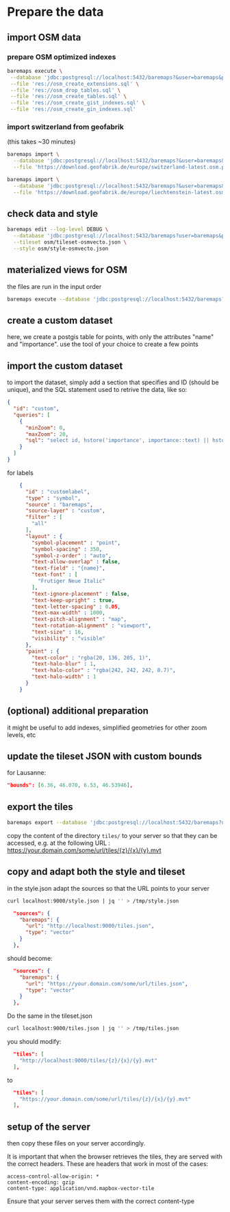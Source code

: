 # Prepare the data

## import OSM data

### prepare OSM optimized indexes

```bash
baremaps execute \
 --database 'jdbc:postgresql://localhost:5432/baremaps?&user=baremaps&password=baremaps' \
 --file 'res://osm_create_extensions.sql' \
 --file 'res://osm_drop_tables.sql' \
 --file 'res://osm_create_tables.sql' \
 --file 'res://osm_create_gist_indexes.sql' \
 --file 'res://osm_create_gin_indexes.sql'
```

### import switzerland from geofabrik

(this takes ~30 minutes)

```bash
baremaps import \
  --database 'jdbc:postgresql://localhost:5432/baremaps?&user=baremaps&password=baremaps' \
  --file 'https://download.geofabrik.de/europe/switzerland-latest.osm.pbf'
```

```bash
baremaps import \
  --database 'jdbc:postgresql://localhost:5432/baremaps?&user=baremaps&password=baremaps' \
  --file 'https://download.geofabrik.de/europe/liechtenstein-latest.osm.pbf'
```
## check data and style

```bash
baremaps edit --log-level DEBUG \
  --database 'jdbc:postgresql://localhost:5432/baremaps?user=baremaps&password=baremaps' \
  --tileset osm/tileset-osmvecto.json \
  --style osm/style-osmvecto.json
```

## materialized views for OSM

the files are run in the input order

```bash
baremaps execute --database 'jdbc:postgresql://localhost:5432/baremaps?&user=baremaps&password=baremaps' --file 'queries/osm_create_views.sql' --file 'queries/osm_create_gist_indexes.sql'
```

## create a custom dataset

here, we create a postgis table for points, with only the attributes "name" and "importance". use the tool of your choice to create a few points

## import the custom dataset

to import the dataset, simply add a section that specifies and ID (should be unique), and the SQL statement used to retrive the data, like so:

```json
{
  "id": "custom",
  "queries": [
    {
      "minZoom": 0,
      "maxZoom": 20,
      "sql": "select id, hstore('importance', importance::text) || hstore('name', name::text), geom from custom.custom"
    }
  ]
}
```

for labels
```json
    {
      "id" : "customlabel",
      "type" : "symbol",
      "source" : "baremaps",
      "source-layer" : "custom",
      "filter" : [
        "all"
      ],
      "layout" : {
        "symbol-placement" : "point",
        "symbol-spacing" : 350,
        "symbol-z-order" : "auto",
        "text-allow-overlap" : false,
        "text-field" : "{name}",
        "text-font" : [
          "Frutiger Neue Italic"
        ],
        "text-ignore-placement" : false,
        "text-keep-upright" : true,
        "text-letter-spacing" : 0.05,
        "text-max-width" : 1000,
        "text-pitch-alignment" : "map",
        "text-rotation-alignment" : "viewport",
        "text-size" : 16,
        "visibility" : "visible"
      },
      "paint" : {
        "text-color" : "rgba(20, 136, 205, 1)",
        "text-halo-blur" : 1,
        "text-halo-color" : "rgba(242, 242, 242, 0.7)",
        "text-halo-width" : 1
      }
    }
```

## (optional) additional preparation

it might be useful to add indexes, simplified geometries for other zoom levels, etc

## update the tileset JSON with custom bounds

for Lausanne:

```json
"bounds": [6.36, 46.070, 6.53, 46.53946],
```

## export the tiles

```bash
baremaps export --database 'jdbc:postgresql://localhost:5432/baremaps?user=baremaps&password=baremaps' --tileset presentation/osm/tileset-osmvecto.json --repository tiles/
```

copy the content of the directory `tiles/` to your server so that they can be accessed, e.g. at the following URL : https://your.domain.com/some/url/tiles/{z}/{x}/{y}.mvt

## copy and adapt both the style and tileset

in the style.json adapt the sources so that the URL points to your server

```bash
curl localhost:9000/style.json | jq '' > /tmp/style.json
```

```json
  "sources": {
    "baremaps": {
      "url": "http://localhost:9000/tiles.json",
      "type": "vector"
    }
  },
```

should become:

```json
  "sources": {
    "baremaps": {
      "url": "https://your.domain.com/some/url/tiles.json",
      "type": "vector"
    }
  },
```

Do the same in the tileset.json

```bash
curl localhost:9000/tiles.json | jq '' > /tmp/tiles.json
```

you should modify:

```json
  "tiles": [
    "http://localhost:9000/tiles/{z}/{x}/{y}.mvt"
  ],

```

to

```json
  "tiles": [
    "https://your.domain.com/some/url/tiles/{z}/{x}/{y}.mvt"
  ],

```

## setup of the server

then copy these files on your server accordingly.

It is important that when the browser retrieves the tiles, they are served with the correct headers. These are headers that work in most of the cases:

```
access-control-allow-origin: *
content-encoding: gzip
content-type: application/vnd.mapbox-vector-tile
```

Ensure that your server serves them with the correct content-type
